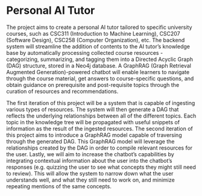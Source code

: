 # Personal AI Tutor

The project aims to create a personal AI tutor tailored to specific university courses, such as CSC311 (Introduction to Machine Learning), CSC207 (Software Design), CSC258 (Computer Organization), etc. The backend system will streamline the addition of contents to the AI tutor’s knowledge base by automatically processing collected course resources - categorizing, summarizing, and tagging them into a Directed Acyclic Graph (DAG) structure, stored in a Neo4j database. A GraphRAG (Graph Retrieval Augmented Generation)-powered chatbot will enable learners to navigate through the course material, get answers to course-specific questions, and obtain guidance on prerequisite and post-requisite topics through the curation of resources and recommendations.

The first iteration of this project will be a system that is capable of ingesting various types of resources. The system will then generate a DAG that reflects the underlying relationships between all of the different topics. Each topic in the knowledge tree will be propagated with useful snippets of information as the result of the ingested resources. The second iteration of this project aims to introduce a GraphRAG model capable of traversing through the generated DAG. This GraphRAG model will leverage the relationships created by the DAG in order to compile relevant resources for the user. Lastly, we will aim to increase the chatbot’s capabilities by integrating contextual information about the user into the chatbot’s responses (e.g. quizzing the user to see what concepts they might still need to review). This will allow the system to narrow down what the user understands well, and what they still need to work on, and minimize repeating mentions of the same concepts. 

